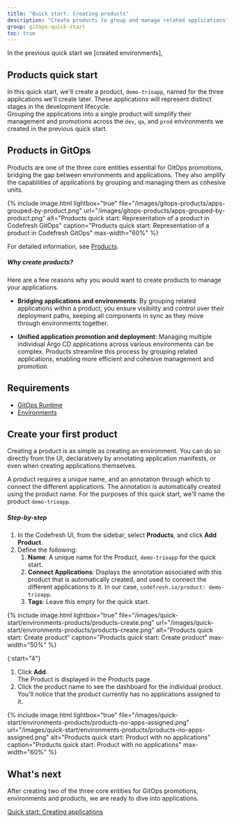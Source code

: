 ```yaml
---
title: "Quick start: Creating products"
description: "Create products to group and manage related applications"
group: gitops-quick-start
toc: true
---
```



In the previous quick start we [created environments],  

## Products quick start

In this quick start, we'll create a product, `demo-trioapp`, named for the three applications we'll create later. These applications will represent distinct stages in the development lifecycle.  
Grouping the applications into a single product will simplify their management and promotions across the `dev`, `qa`, and `prod` environments we created in the previous quick start.

## Products in GitOps

Products are one of the three core entities essential for GitOps promotions, bridging the gap between environments and applications. They also amplify the capabilities of applications by grouping and managing them as cohesive units.

{% include 
	image.html 
	lightbox="true" 
	file="/images/gitops-products/apps-grouped-by-product.png" 
	url="/images/gitops-products/apps-grouped-by-product.png" 
	alt="Products quick start: Representation of a product in Codefresh GitOps" 
	caption="Products quick start: Representation of a product in Codefresh GitOps"
  max-width="60%" 
%} 

For detailed information, see [Products]({{site.baseurl}}/docs/products/about-products/).

##### Why create products?

Here are a few reasons why you would want to create products to manage your applications.

* **Bridging applications and environments**: By grouping related applications within a product, you ensure visibility and control over their deployment paths, keeping all components in sync as they move through environments together.

* **Unified application promotion and deployment**: Managing multiple individual Argo CD applications across various environments can be complex. Products streamline this process by grouping related applications, enabling more efficient and cohesive management and promotion.



## Requirements
* [GitOps Runtime]({{site.baseurl}}/docs/quick-start/gitops-quick-start/runtime/)
* [Environments]({{site.baseurl}}/docs/gitops-quick-start/quick-start-gitops-environments/)


## Create your first product
Creating a product is as simple as creating an environment. You can do so directly from the UI, declaratively by annotating application manifests, or even when creating applications themselves.

A product requires a unique name, and an annotation through which to connect the different applications.
The annotation is automatically created using the product name. For the purposes of this quick start, we'll name the product `demo-trioapp`.


##### Step-by-step

1. In the Codefresh UI, from the sidebar, select **Products**, and click **Add Product**.
1. Define the following:
    1. **Name**: A unique name for the Product, `demo-trioapp` for the quick start.
    1. **Connect Applications**: Displays the annotation associated with this product that is automatically created, and used to connect the different applications to it. In our case, `codefresh.io/product: demo-trioapp`. 
    1. **Tags**: Leave this empty for the quick start.


{% include 
	image.html 
	lightbox="true" 
	file="/images/quick-start/environments-products/products-create.png" 
	url="/images/quick-start/environments-products/products-create.png" 
	alt="Products quick start: Create product" 
	caption="Products quick start: Create product"
  max-width="50%" 
%}

{:start="4"}
1. Click **Add**.  
   The Product is displayed in the Products page. 
1. Click the product name to see the dashboard for the individual product.  
   You'll notice that the product currently has no applications assigned to it.

{% include 
	image.html 
	lightbox="true" 
	file="/images/quick-start/environments-products/products-no-apps-assigned.png" 
	url="/images/quick-start/environments-products/products-no-apps-assigned.png" 
	alt="Products quick start: Product with no applications" 
	caption="Products quick start: Product with no applications"
  max-width="60%" 
%}


## What's next
After creating two of the three core entities for GitOps promotions, environments and products, we are ready to dive into applications.

[Quick start: Creating applications]({{site.baseurl}}/docs/gitops-quick-start/create-app-ui/)

